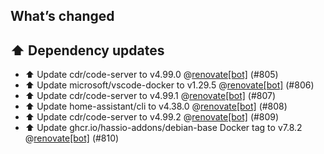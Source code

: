 ## What’s changed
## ⬆️ Dependency updates

- ⬆️ Update cdr/code-server to v4.99.0 @[renovate[bot]](https://github.com/apps/renovate) (#805)
- ⬆️ Update microsoft/vscode-docker to v1.29.5 @[renovate[bot]](https://github.com/apps/renovate) (#806)
- ⬆️ Update cdr/code-server to v4.99.1 @[renovate[bot]](https://github.com/apps/renovate) (#807)
- ⬆️ Update home-assistant/cli to v4.38.0 @[renovate[bot]](https://github.com/apps/renovate) (#808)
- ⬆️ Update cdr/code-server to v4.99.2 @[renovate[bot]](https://github.com/apps/renovate) (#809)
- ⬆️ Update ghcr.io/hassio-addons/debian-base Docker tag to v7.8.2 @[renovate[bot]](https://github.com/apps/renovate) (#810)
